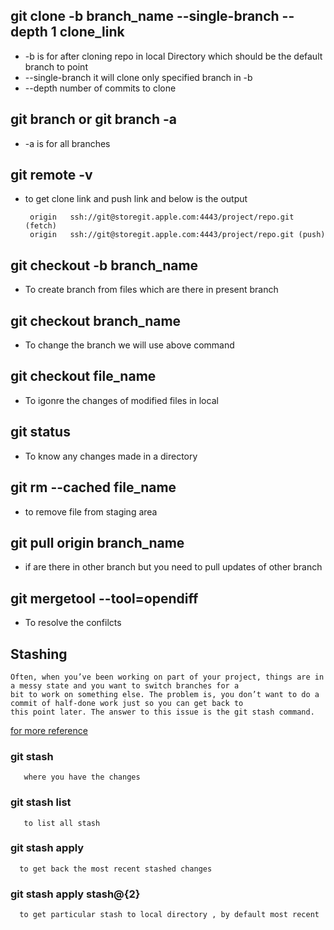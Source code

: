 ## git clone -b branch_name --single-branch --depth 1 clone_link
- -b is for after cloning repo in local Directory which should be the default branch to point 
- --single-branch it will clone only specified branch in -b 
- --depth number of commits to clone 

## git branch or git branch -a 
- -a is for all branches 

## git remote -v 
- to get clone link and push link and below is the output 
    
       origin	ssh://git@storegit.apple.com:4443/project/repo.git (fetch)
       origin	ssh://git@storegit.apple.com:4443/project/repo.git (push)
       
## git checkout -b branch_name 
- To create branch from files which are there in present branch 

## git checkout branch_name 
- To change the branch we will use above command 

## git checkout file_name
- To igonre the changes of modified files in local

## git status 
- To know any changes made in a directory 

## git rm --cached file_name 
- to remove file from staging area

## git pull origin branch_name 
- if are there in other branch but you need to pull updates of other branch 

## git mergetool --tool=opendiff
- To resolve the confilcts 

## Stashing
    Often, when you’ve been working on part of your project, things are in a messy state and you want to switch branches for a 
    bit to work on something else. The problem is, you don’t want to do a commit of half-done work just so you can get back to 
    this point later. The answer to this issue is the git stash command. 
   [for more reference](https://git-scm.com/book/en/v1/Git-Tools-Stashing)
    
  ### git stash
       where you have the changes 
       
 ### git stash list 
       to list all stash 
       
 ### git stash apply 
      to get back the most recent stashed changes 
    
 ### git stash apply stash@{2}
      to get particular stash to local directory , by default most recent 
    
